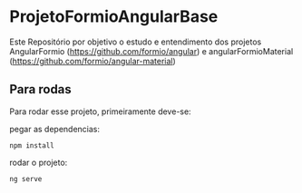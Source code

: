 # ProjetoFormioAngularBase

Este Repositório por objetivo o estudo e entendimento dos projetos AngularFormio (https://github.com/formio/angular) e angularFormioMaterial (https://github.com/formio/angular-material)




## Para rodas

Para rodar esse projeto, primeiramente deve-se:

pegar as dependencias:
```
npm install

```

rodar o projeto:

```
ng serve

```
